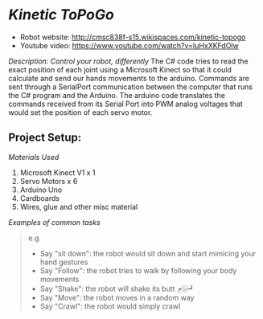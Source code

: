 # _Kinetic ToPoGo_

- Robot website: http://cmsc838f-s15.wikispaces.com/kinetic-topogo
- Youtube video: https://www.youtube.com/watch?v=IuHxXKFdOlw

_Description: Control your robot, differently_
The C# code tries to read the exact position of each joint using a Microsoft Kinect so that it could calculate and send our hands movements to the arduino.
Commands are sent through a SerialPort communication between the computer that runs the C# program and the Arduino.
The arduino code translates the commands received from its Serial Port into PWM analog voltages that would set the position of each servo motor.

## Project Setup:

_Materials Used_ 

1. Microsoft Kinect V1 x 1
2. Servo Motors x 6
3. Arduino Uno
4. Cardboards
5. Wires, glue and other misc material

_Examples of common tasks_

> e.g.
> 
> - Say "sit down": the robot would sit down and start mimicing your hand gestures
> - Say "Follow": the robot tries to walk by following your body movements
> - Say "Shake": the robot will shake its butt ┍㋛┛
> - Say "Move": the robot moves in a random way
> - Say "Crawl": the robot would simply crawl
